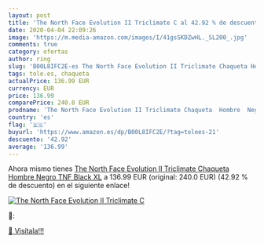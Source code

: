 ```yaml
---
layout: post
title: 'The North Face Evolution II Triclimate C al 42.92 % de descuento'
date: 2020-04-04 22:09:26
image: 'https://m.media-amazon.com/images/I/41gsSKDZwHL._SL200_.jpg'
comments: true
category: ofertas
author: ring
slug: 'B00L8IFC2E-es The North Face Evolution II Triclimate Chaqueta Hombre...'
tags: tole.es, chaqueta
actualPrice: 136.99 EUR
currency: EUR
price: 136.99
comparePrice: 240.0 EUR
prodname: 'The North Face Evolution II Triclimate Chaqueta  Hombre  Negro  TNF Black   XL'
country: 'es'
flag: '🇪🇸'
buyurl: 'https://www.amazon.es/dp/B00L8IFC2E/?tag=tolees-21'
descuento: '42.92'
average: '136.99'
---
```


Ahora mismo tienes [The North Face Evolution II Triclimate Chaqueta  Hombre  Negro  TNF Black   XL](https://www.amazon.es/dp/B00L8IFC2E/?tag=tolees-21) a 136.99 EUR (original: 240.0 EUR) (42.92 %  de descuento) en el siguiente enlace!

[![The North Face Evolution II Triclimate C](https://m.media-amazon.com/images/I/41gsSKDZwHL._SL200_.jpg)](https://www.amazon.es/dp/B00L8IFC2E/?tag=tolees-21)

🔎:


[🛒 Visítala!!!](https://www.amazon.es/dp/B00L8IFC2E/?tag=tolees-21)
